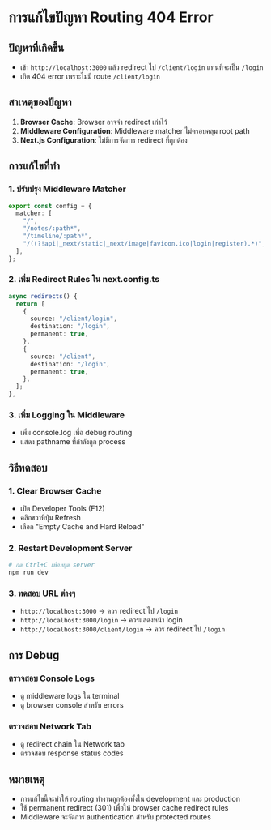 # การแก้ไขปัญหา Routing 404 Error

## ปัญหาที่เกิดขึ้น
- เข้า `http://localhost:3000` แล้ว redirect ไป `/client/login` แทนที่จะเป็น `/login`
- เกิด 404 error เพราะไม่มี route `/client/login`

## สาเหตุของปัญหา
1. **Browser Cache**: Browser อาจจำ redirect เก่าไว้
2. **Middleware Configuration**: Middleware matcher ไม่ครอบคลุม root path
3. **Next.js Configuration**: ไม่มีการจัดการ redirect ที่ถูกต้อง

## การแก้ไขที่ทำ

### 1. ปรับปรุง Middleware Matcher
```typescript
export const config = {
  matcher: [
    "/",
    "/notes/:path*", 
    "/timeline/:path*",
    "/((?!api|_next/static|_next/image|favicon.ico|login|register).*)",
  ],
};
```

### 2. เพิ่ม Redirect Rules ใน next.config.ts
```typescript
async redirects() {
  return [
    {
      source: "/client/login",
      destination: "/login",
      permanent: true,
    },
    {
      source: "/client",
      destination: "/login",
      permanent: true,
    },
  ];
},
```

### 3. เพิ่ม Logging ใน Middleware
- เพิ่ม console.log เพื่อ debug routing
- แสดง pathname ที่กำลังถูก process

## วิธีทดสอบ

### 1. Clear Browser Cache
- เปิด Developer Tools (F12)
- คลิกขวาที่ปุ่ม Refresh
- เลือก "Empty Cache and Hard Reload"

### 2. Restart Development Server
```bash
# กด Ctrl+C เพื่อหยุด server
npm run dev
```

### 3. ทดสอบ URL ต่างๆ
- `http://localhost:3000` → ควร redirect ไป `/login`
- `http://localhost:3000/login` → ควรแสดงหน้า login
- `http://localhost:3000/client/login` → ควร redirect ไป `/login`

## การ Debug

### ตรวจสอบ Console Logs
- ดู middleware logs ใน terminal
- ดู browser console สำหรับ errors

### ตรวจสอบ Network Tab
- ดู redirect chain ใน Network tab
- ตรวจสอบ response status codes

## หมายเหตุ
- การแก้ไขนี้จะทำให้ routing ทำงานถูกต้องทั้งใน development และ production
- ใช้ permanent redirect (301) เพื่อให้ browser cache redirect rules
- Middleware จะจัดการ authentication สำหรับ protected routes 